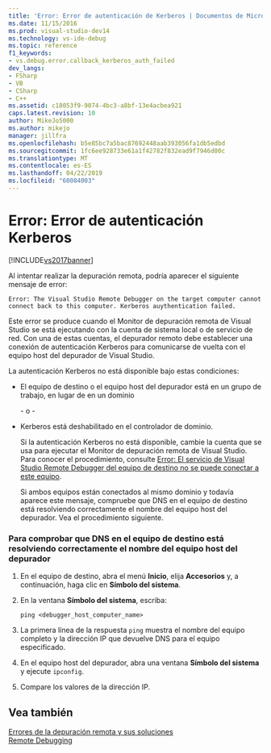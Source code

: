 ```yaml
---
title: 'Error: Error de autenticación de Kerberos | Documentos de Microsoft'
ms.date: 11/15/2016
ms.prod: visual-studio-dev14
ms.technology: vs-ide-debug
ms.topic: reference
f1_keywords:
- vs.debug.error.callback_kerberos_auth_failed
dev_langs:
- FSharp
- VB
- CSharp
- C++
ms.assetid: c18053f9-9074-4bc3-a8bf-13e4acbea921
caps.latest.revision: 10
author: MikeJo5000
ms.author: mikejo
manager: jillfra
ms.openlocfilehash: b5e85bc7a5bac87692448aab393056fa1db5edbd
ms.sourcegitcommit: 1fc6ee928733e61a1f42782f832ead9f7946d00c
ms.translationtype: MT
ms.contentlocale: es-ES
ms.lasthandoff: 04/22/2019
ms.locfileid: "60084003"
---
```

# <a name="error-kerberos-authentication-failed"></a>Error: Error de autenticación Kerberos
[!INCLUDE[vs2017banner](../includes/vs2017banner.md)]

Al intentar realizar la depuración remota, podría aparecer el siguiente mensaje de error:  
  
```  
Error: The Visual Studio Remote Debugger on the target computer cannot connect back to this computer. Kerberos auythentication failed.  
```  
  
 Este error se produce cuando el Monitor de depuración remota de Visual Studio se está ejecutando con la cuenta de sistema local o de servicio de red. Con una de estas cuentas, el depurador remoto debe establecer una conexión de autenticación Kerberos para comunicarse de vuelta con el equipo host del depurador de Visual Studio.  
  
 La autenticación Kerberos no está disponible bajo estas condiciones:  
  
- El equipo de destino o el equipo host del depurador está en un grupo de trabajo, en lugar de en un dominio  
  
   \- o -  
  
- Kerberos está deshabilitado en el controlador de dominio.  
  
  Si la autenticación Kerberos no está disponible, cambie la cuenta que se usa para ejecutar el Monitor de depuración remota de Visual Studio. Para conocer el procedimiento, consulte [Error: El servicio de Visual Studio Remote Debugger del equipo de destino no se puede conectar a este equipo](../debugger/error-the-visual-studio-remote-debugger-service-on-the-target-computer-cannot-connect-back-to-this-computer.md).  
  
  Si ambos equipos están conectados al mismo dominio y todavía aparece este mensaje, compruebe que DNS en el equipo de destino está resolviendo correctamente el nombre del equipo host del depurador. Vea el procedimiento siguiente.  
  
### <a name="to-verify-that-dns-on-the-target-computer-is-correctly-resolving-the-debugger-host-computer-name"></a>Para comprobar que DNS en el equipo de destino está resolviendo correctamente el nombre del equipo host del depurador  
  
1. En el equipo de destino, abra el menú **Inicio**, elija **Accesorios** y, a continuación, haga clic en **Símbolo del sistema**.  
  
2. En la ventana **Símbolo del sistema**, escriba:  
  
    ```  
    ping <debugger_host_computer_name>  
    ```  
  
3. La primera línea de la respuesta `ping` muestra el nombre del equipo completo y la dirección IP que devuelve DNS para el equipo especificado.  
  
4. En el equipo host del depurador, abra una ventana **Símbolo del sistema** y ejecute `ipconfig`.  
  
5. Compare los valores de la dirección IP.  
  
## <a name="see-also"></a>Vea también  
 [Errores de la depuración remota y sus soluciones](../debugger/remote-debugging-errors-and-troubleshooting.md)   
 [Remote Debugging](../debugger/remote-debugging.md)

